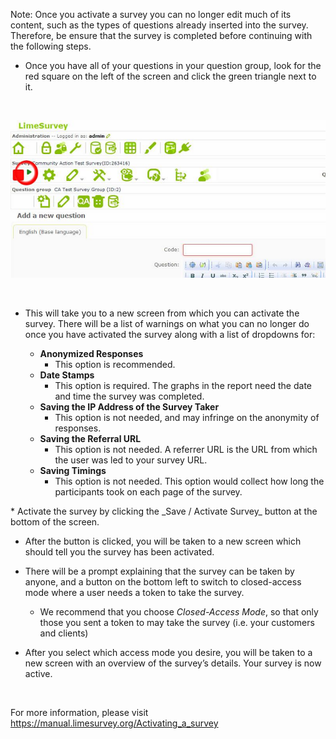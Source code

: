 Note: Once you activate a survey you can no longer edit much of its content, such as the types of questions already inserted into the survey.  Therefore, be ensure that the survey is completed before continuing with the following steps.

* Once you have all of your questions in your question group, look for the red square on the left of the screen and click the green triangle next to it.

<br />

![Green triangle](../../img/green-triangle.png)

<br />

* This will take you to a new screen from which you can activate the survey. There will be a list of warnings on what you can no longer do once you have activated the survey along with a list of dropdowns for: 

	* **Anonymized Responses**
		* This option is recommended.  
	* **Date Stamps**
		* This option is required. The graphs in the report need the date and time the survey was completed.
	* **Saving the IP Address of the Survey Taker** 
		* This option is not needed, and may infringe on the anonymity of responses.
	* **Saving the Referral URL**
		* This option is not needed. A referrer URL is the URL from which the user was led to your survey URL. 
	* **Saving Timings**
		* This option is not needed. This option would collect how long the participants took on each page of the survey.

<p></p>
* Activate the survey by clicking the _Save / Activate Survey_ button at the bottom of the screen.

* After the button is clicked, you will be taken to a new screen which should tell you the survey has been activated. 

* There will be a prompt explaining that the survey can be taken by anyone, and a button on the bottom left to switch to closed-access mode where a user needs a token to take the survey.
	* We recommend that you choose _Closed-Access Mode_, so that only those you sent a token to may take the survey (i.e. your customers and clients)

<p></p>

* After you select which access mode you desire, you will be taken to a new screen with an overview of the survey’s details. Your survey is now active.

<br />

For more information, please visit https://manual.limesurvey.org/Activating_a_survey
